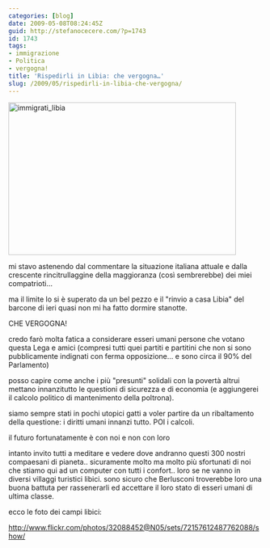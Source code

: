 ```yaml
---
categories: [blog]
date: 2009-05-08T08:24:45Z
guid: http://stefanocecere.com/?p=1743
id: 1743
tags:
- immigrazione
- Politica
- vergogna!
title: 'Rispedirli in Libia: che vergogna…'
slug: /2009/05/rispedirli-in-libia-che-vergogna/
---
```


<img class="aligncenter size-full wp-image-1745" title="immigrati_libia" src="http://stefanocecere.com/wp-content/uploads/sites/3/2009/05/immigrati_libia.jpg" alt="immigrati_libia" width="450" height="302" srcset="http://stefanocecere.com/wp-content/uploads/sites/3/2009/05/immigrati_libia.jpg 450w, http://stefanocecere.com/wp-content/uploads/sites/3/2009/05/immigrati_libia-300x201.jpg 300w" sizes="(max-width: 450px) 100vw, 450px" />

mi stavo astenendo dal commentare la situazione italiana attuale e dalla crescente rincitrullaggine della maggioranza (così sembrerebbe) dei miei compatrioti…
  
ma il limite lo si è superato da un bel pezzo e il "rinvio a casa Libia" del barcone di ieri quasi non mi ha fatto dormire stanotte.

CHE VERGOGNA!

credo farò molta fatica a considerare esseri umani persone che votano questa Lega e amici (compresi tutti quei partiti e partitini che non si sono pubblicamente indignati con ferma opposizione… e sono circa il 90% del Parlamento)

posso capire come anche i più "presunti" solidali con la povertà altrui mettano innanzitutto le questioni di sicurezza e di economia (e aggiungerei il calcolo politico di mantenimento della poltrona).
  
siamo sempre stati in pochi utopici gatti a voler partire da un ribaltamento della questione: i diritti umani innanzi tutto. POI i calcoli.

il futuro fortunatamente è con noi e non con loro

intanto invito tutti a meditare e vedere dove andranno questi 300 nostri compaesani di pianeta.. sicuramente molto ma molto più sfortunati di noi che stiamo qui ad un computer con tutti i confort.. loro se ne vanno in diversi villaggi turistici libici. sono sicuro che Berlusconi troverebbe loro una buona battuta per rassenerarli ed accettare il loro stato di esseri umani di ultima classe.

ecco le foto dei campi libici:
  
<http://www.flickr.com/photos/32088452@N05/sets/72157612487762088/show/>